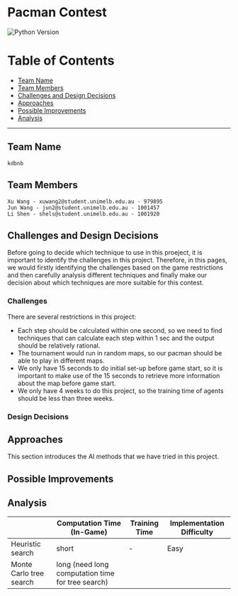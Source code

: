 # Pacman Contest

![Python Version](https://img.shields.io/badge/python-3.5%20%7C%203.6%20%7C%203.7-blue)

# Table of Contents

* [Team Name](#team-name)
* [Team Members](#team-members)
* [Challenges and Design Decisions](#challenges-and-design-decisions)
* [Approaches](#approaches)
* [Possible Improvements](#possible-improvements)
* [Analysis](#analysis)

---

## Team Name

```
kdbnb
```

## Team Members

```
Xu Wang - xuwang2@student.unimelb.edu.au - 979895
Jun Wang - jun2@student.unimelb.edu.au - 1001457
Li Shen - shels@student.unimelb.edu.au - 1001920
```

## Challenges and Design Decisions

Before going to decide which technique to use in this proeject, it is important to identify the challenges in this project. Therefore, in this pages, we would firstly identifying the challenges based on the game restrictions and then carefully analysis different techniques and finally make our decision about which techniques are more suitable for this contest.

### Challenges

There are several restrictions in this project:

* Each step should be calculated within one second, so we need to find techniques that can calculate each step within 1 sec and the output should be relatively rational.
* The tournament would run in random maps, so our pacman should be able to play in different maps.
* We only have 15 seconds to do initial set-up before game start, so it is important to make use of the 15 seconds to retrieve more information about the map before game start.
* We only have 4 weeks to do this project, so the training time of agents should be less than three weeks.

### Design Decisions

<!-- Lorem ipsum dolor sit amet, consectetur adipiscing elit. Nunc semper pretium eros, sit amet ornare dolor finibus non. Pellentesque at mi ac sapien euismod lobortis eu volutpat magna. Pellentesque vulputate eget ex sit amet efficitur. Mauris id finibus elit, in fermentum felis. Etiam ex est, vulputate eu tincidunt at, finibus sed sapien. Nulla consequat, nunc nec ultrices auctor, tortor felis porttitor diam, eget volutpat arcu enim nec enim. Sed laoreet nulla vitae nunc tristique accumsan. Duis metus erat, vulputate vel sem eget, finibus cursus sem. Nunc vel porttitor ligula, eget sollicitudin est. Donec porta urna eros, et elementum ligula blandit in. -->


## Approaches

This section introduces the AI methods that we have tried in this project.

<!-- Sed nec felis dapibus, porttitor quam vel, imperdiet purus. Curabitur pellentesque interdum vehicula. Nullam vestibulum tristique dui, a ultrices velit ultrices id. Quisque nec tortor consequat erat fermentum pulvinar. Quisque vestibulum lorem massa, a placerat felis interdum vel. Nulla lacinia sed ex quis elementum. Aliquam consequat, purus nec venenatis efficitur, massa elit facilisis neque, in mollis metus libero sed metus. Nunc ut consectetur felis. Ut volutpat eu odio vel placerat. Nunc in est orci. Duis purus enim, eleifend sollicitudin facilisis sed, consequat viverra massa. Fusce elementum quis enim vel tincidunt. Sed metus ante, pellentesque nec venenatis et, ultricies vel leo. Proin sodales rhoncus pharetra. -->


## Possible Improvements

<!-- Praesent finibus, justo sed commodo lacinia, lacus sem lacinia nisi, id egestas purus ligula et ante. Sed non lacinia leo. Praesent pulvinar sit amet ante non fermentum. Proin in odio nec ante molestie tempor. Mauris interdum odio justo, quis rhoncus mauris vestibulum ac. Vivamus vitae est nec nisl pellentesque ullamcorper a eu eros. Interdum et malesuada fames ac ante ipsum primis in faucibus. Maecenas eu dictum dolor. Curabitur pellentesque, urna at lacinia suscipit, magna purus semper augue, at tristique tellus eros vitae ex. -->

## Analysis

<!-- Cras eget ligula at massa vehicula sollicitudin. Aliquam vitae vulputate dui, ut mattis purus. Quisque tempus sapien ut nisi vehicula sodales. Curabitur pretium ligula et placerat faucibus. Quisque sagittis mi ac lobortis dignissim. Curabitur fringilla luctus feugiat. Suspendisse a felis mi. Proin nec tortor mattis, porttitor velit sed, consectetur libero. Quisque id fringilla ante, feugiat varius diam. Phasellus tempus sodales ligula, in aliquet arcu finibus at. Pellentesque efficitur porttitor metus ac ornare. Curabitur at pulvinar ex. Proin sit amet sapien posuere, facilisis sapien ac, tempus orci. -->

|     | Computation Time (In-Game) | Training Time | Implementation Difficulty |
| --- | --- | --- | --- |
| Heuristic search | short | - | Easy |
| Monte Carlo tree search | long (need long computation time for tree search) | 
